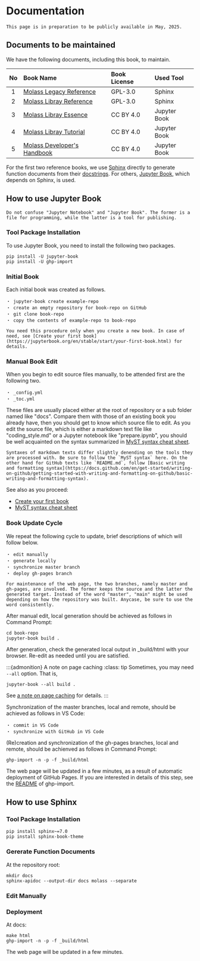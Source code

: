 # Documentation

```{warning}
This page is in preparation to be publicly available in May, 2025.
```

## Documents to be maintained

We have the following documents, including this book, to maintain.

|No |   Book Name           | Book License | Used Tool |
|:-:|:--------------------------|:--------|:-----------|
| 1 |[Molass Legacy Reference](https://freesemt.github.io/molass-legacy/) |GPL-3.0 |Sphinx |
| 2 |[Molass Libray Reference](https://freesemt.github.io/molass-library/)|GPL-3.0 |Sphinx |
| 3 |[Molass Libray Essence](https://freesemt.github.io/molass-essence/)  |CC BY 4.0|Jupyter Book|
| 4 |[Molass Libray Tutorial](https://freesemt.github.io/molass-tutorial/)|CC BY 4.0|Jupyter Book|
| 5 |[Molass Developer's Handbook](https://freesemt.github.io/molass-develop/)|CC BY 4.0|Jupyter Book|

For the first two reference books, we use [Sphinx](https://github.com/sphinx-doc/sphinx) directly to generate function documents from their [docstrings](https://peps.python.org/pep-0257/). For others, [Jupyter Book](https://github.com/jupyter-book/jupyter-book), which depends on Sphinx, is used.

## How to use Jupyter Book

```{note}
Do not confuse "Jupyter Notebook" and "Jupyter Book". The former is a file for programming, while the latter is a tool for publishing.
```

### Tool Package Installation

To use Jupyter Book, you need to install the following two packages.

```
pip install -U jupyter-book
pip install -U ghp-import
```

### Initial Book

Each initial book was created as follows.

    ・ jupyter-book create example-repo
    ・ create an empty repository for book-repo on GitHub
    ・ git clone book-repo
    ・ copy the contents of example-repo to book-repo

```{note}
You need this procedure only when you create a new book. In case of need, see [Create your first book](https://jupyterbook.org/en/stable/start/your-first-book.html) for details.
```

### Manual Book Edit

When you begin to edit source files manually, to be attended first are the following two.

    ・ _config.yml
    ・ _toc.yml

These files are usually placed either at the root of repository or a sub folder named like "docs". Compare them with those of an existing book you already have, then you should get to know which source file to edit. As you edit the source file, which is either a markdown text file like "coding_style.md" or a Jupyter notebook like "prepare.ipynb", you should be well acquainted on the syntax summarized in [MyST syntax cheat sheet](https://jupyterbook.org/en/stable/reference/cheatsheet.html).

```{note}
Syntaxes of markdown texts differ slightly denending on the tools they are processed with. Be sure to follow the `MyST syntax` here. On the other hand for GitHub texts like `README.md`, follow [Basic writing and formatting syntax](https://docs.github.com/en/get-started/writing-on-github/getting-started-with-writing-and-formatting-on-github/basic-writing-and-formatting-syntax).
```

See also as you proceed:

* [Create your first book](https://jupyterbook.org/en/stable/start/your-first-book)
* [MyST syntax cheat sheet](https://jupyterbook.org/en/stable/reference/cheatsheet.html)

### Book Update Cycle

We repeat the following cycle to update, brief descriptions of which will follow below.

    ・ edit manually
    ・ generate locally
    ・ synchronize master branch
    ・ deploy gh-pages branch

```{note}
For maintenance of the web page, the two branches, namely master and gh-pages, are involved. The former keeps the source and the latter the generated target. Instead of the word "master", "main" might be used depending on how the repository was built. Anycase, be sure to use the word consistently.
```

After manual edit, local generation should be achieved as follows in Command Prompt:

```none
cd book-repo
jupyter-book build .
```

After generation, check the generated local output in _build/html with your browser. Re-edit as needed until you are satisfied.

:::{admonition} A note on page caching
:class: tip
Sometimes, you may need `--all` option. That is,

```none
jupyter-book --all build .
```

See [a note on page caching](https://jupyterbook.org/en/stable/start/build.html#aside-source-vs-build-files) for details.
:::

Synchronization of the master branches, local and remote, should be achieved as follows in VS Code:

    ・ commit in VS Code
    ・ synchronize with GitHub in VS Code

(Re)creation and synchronization of the gh-pages branches, local and remote, should be achienved as follows in Command Prompt:

```none
ghp-import -n -p -f _build/html
```

The web page will be updated in a few minutes, as a result of automatic deployment of GitHub Pages.
If you are interested in details of this step, see the [README](https://github.com/c-w/ghp-import) of ghp-import.

## How to use Sphinx

### Tool Package Installation

```none
pip install sphinx~=7.0 
pip install sphinx-book-theme
```

### Gererate Function Documents

At the repository root:

```none
mkdir docs
sphinx-apidoc --output-dir docs molass --separate
```

### Edit Manually



### Deployment

At docs:

```none
make html
ghp-import -n -p -f _build/html
```

The web page will be updated in a few minutes.